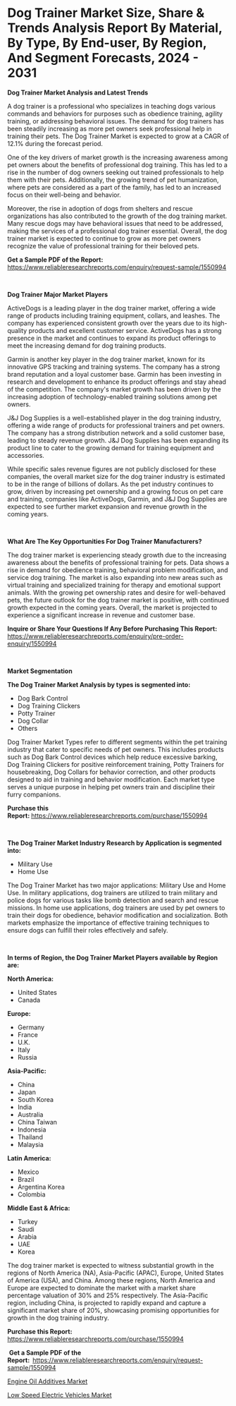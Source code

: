 <p><h1>Dog Trainer Market Size, Share & Trends Analysis Report By Material, By Type, By End-user, By Region, And Segment Forecasts, 2024 - 2031</h1></p><p><strong>Dog Trainer Market Analysis and Latest Trends</strong></p>
<p><p>A dog trainer is a professional who specializes in teaching dogs various commands and behaviors for purposes such as obedience training, agility training, or addressing behavioral issues. The demand for dog trainers has been steadily increasing as more pet owners seek professional help in training their pets. The Dog Trainer Market is expected to grow at a CAGR of 12.1% during the forecast period.</p><p>One of the key drivers of market growth is the increasing awareness among pet owners about the benefits of professional dog training. This has led to a rise in the number of dog owners seeking out trained professionals to help them with their pets. Additionally, the growing trend of pet humanization, where pets are considered as a part of the family, has led to an increased focus on their well-being and behavior.</p><p>Moreover, the rise in adoption of dogs from shelters and rescue organizations has also contributed to the growth of the dog training market. Many rescue dogs may have behavioral issues that need to be addressed, making the services of a professional dog trainer essential. Overall, the dog trainer market is expected to continue to grow as more pet owners recognize the value of professional training for their beloved pets.</p></p>
<p><strong>Get a Sample PDF of the Report:&nbsp;</strong> <a href="https://www.reliableresearchreports.com/enquiry/request-sample/1550994">https://www.reliableresearchreports.com/enquiry/request-sample/1550994</a></p>
<p>&nbsp;</p>
<p><strong>Dog Trainer Major Market Players</strong></p>
<p><p>ActiveDogs is a leading player in the dog trainer market, offering a wide range of products including training equipment, collars, and leashes. The company has experienced consistent growth over the years due to its high-quality products and excellent customer service. ActiveDogs has a strong presence in the market and continues to expand its product offerings to meet the increasing demand for dog training products.</p><p>Garmin is another key player in the dog trainer market, known for its innovative GPS tracking and training systems. The company has a strong brand reputation and a loyal customer base. Garmin has been investing in research and development to enhance its product offerings and stay ahead of the competition. The company's market growth has been driven by the increasing adoption of technology-enabled training solutions among pet owners.</p><p>J&J Dog Supplies is a well-established player in the dog training industry, offering a wide range of products for professional trainers and pet owners. The company has a strong distribution network and a solid customer base, leading to steady revenue growth. J&J Dog Supplies has been expanding its product line to cater to the growing demand for training equipment and accessories.</p><p>While specific sales revenue figures are not publicly disclosed for these companies, the overall market size for the dog trainer industry is estimated to be in the range of billions of dollars. As the pet industry continues to grow, driven by increasing pet ownership and a growing focus on pet care and training, companies like ActiveDogs, Garmin, and J&J Dog Supplies are expected to see further market expansion and revenue growth in the coming years.</p></p>
<p>&nbsp;</p>
<p><strong>What Are The Key Opportunities For Dog Trainer Manufacturers?</strong></p>
<p><p>The dog trainer market is experiencing steady growth due to the increasing awareness about the benefits of professional training for pets. Data shows a rise in demand for obedience training, behavioral problem modification, and service dog training. The market is also expanding into new areas such as virtual training and specialized training for therapy and emotional support animals. With the growing pet ownership rates and desire for well-behaved pets, the future outlook for the dog trainer market is positive, with continued growth expected in the coming years. Overall, the market is projected to experience a significant increase in revenue and customer base.</p></p>
<p><strong>Inquire or Share Your Questions If Any Before Purchasing This Report:</strong> <a href="https://www.reliableresearchreports.com/enquiry/pre-order-enquiry/1550994">https://www.reliableresearchreports.com/enquiry/pre-order-enquiry/1550994</a></p>
<p>&nbsp;</p>
<p><strong>Market Segmentation</strong></p>
<p><strong>The Dog Trainer Market Analysis by types is segmented into:</strong></p>
<p><ul><li>Dog Bark Control</li><li>Dog Training Clickers</li><li>Potty Trainer</li><li>Dog Collar</li><li>Others</li></ul></p>
<p><p>Dog Trainer Market Types refer to different segments within the pet training industry that cater to specific needs of pet owners. This includes products such as Dog Bark Control devices which help reduce excessive barking, Dog Training Clickers for positive reinforcement training, Potty Trainers for housebreaking, Dog Collars for behavior correction, and other products designed to aid in training and behavior modification. Each market type serves a unique purpose in helping pet owners train and discipline their furry companions.</p></p>
<p><strong>Purchase this Report:&nbsp;</strong><a href="https://www.reliableresearchreports.com/purchase/1550994">https://www.reliableresearchreports.com/purchase/1550994</a></p>
<p>&nbsp;</p>
<p><strong>The Dog Trainer Market Industry Research by Application is segmented into:</strong></p>
<p><ul><li>Military Use</li><li>Home Use</li></ul></p>
<p><p>The Dog Trainer Market has two major applications: Military Use and Home Use. In military applications, dog trainers are utilized to train military and police dogs for various tasks like bomb detection and search and rescue missions. In home use applications, dog trainers are used by pet owners to train their dogs for obedience, behavior modification and socialization. Both markets emphasize the importance of effective training techniques to ensure dogs can fulfill their roles effectively and safely.</p></p>
<p>&nbsp;</p>
<p><strong>In terms of Region, the Dog Trainer Market Players available by Region are:</strong></p>
<p>
    <p> <strong> North America: </strong>
        <ul>
            <li>United States</li>
            <li>Canada</li>
        </ul>
        </p> 
    <p> <strong> Europe: </strong>
        <ul>
            <li>Germany</li>
            <li>France</li>
            <li>U.K.</li>
            <li>Italy</li>
            <li>Russia</li>
        </ul>
        </p> 
    <p> <strong> Asia-Pacific: </strong>
        <ul>
            <li>China</li>
            <li>Japan</li>
            <li>South Korea</li>
            <li>India</li>
            <li>Australia</li>
            <li>China Taiwan</li>
            <li>Indonesia</li>
            <li>Thailand</li>
            <li>Malaysia</li>
        </ul>
        </p> 
    <p> <strong> Latin America: </strong>
        <ul>
            <li>Mexico</li>
            <li>Brazil</li>
            <li>Argentina Korea</li>
            <li>Colombia</li>
        </ul>
        </p> 
    <p> <strong> Middle East & Africa: </strong>
        <ul>
            <li>Turkey</li>
            <li>Saudi</li>
            <li>Arabia</li>
            <li>UAE</li>
            <li>Korea</li>
        </ul>
    </p>
    </p>
<p><p>The dog trainer market is expected to witness substantial growth in the regions of North America (NA), Asia-Pacific (APAC), Europe, United States of America (USA), and China. Among these regions, North America and Europe are expected to dominate the market with a market share percentage valuation of 30% and 25% respectively. The Asia-Pacific region, including China, is projected to rapidly expand and capture a significant market share of 20%, showcasing promising opportunities for growth in the dog training industry.</p></p>
<p><strong>Purchase this Report: </strong><a href="https://www.reliableresearchreports.com/purchase/1550994">https://www.reliableresearchreports.com/purchase/1550994</a></p>
<p>&nbsp;<strong>Get a Sample PDF of the Report:&nbsp;&nbsp;</strong><a href="https://www.reliableresearchreports.com/enquiry/request-sample/1550994">https://www.reliableresearchreports.com/enquiry/request-sample/1550994</a></p>
<p><strong></strong></p>
<p><p><a href="https://crocus-run-b5a.notion.site/Engine-Oil-Additives-Market-Insights-Market-Players-and-Forecast-Till-2031-c629d128e39b49af81629c04b696cc58">Engine Oil Additives Market</a></p><p><a href="https://metal-farmhouse-e95.notion.site/Low-Speed-Electric-Vehicles-Market-Research-Report-Unlocks-Analysis-on-the-Market-Financial-Status--e1f935778bb440e3818a63c5644b661e">Low Speed Electric Vehicles Market</a></p></p>
